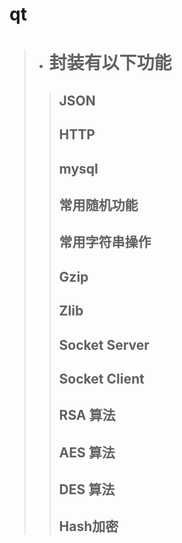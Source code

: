 # qt

> * #  封装有以下功能
>> ## JSON</p>
>> ## HTTP</p>
>> ## mysql</p>
>> ## 常用随机功能</p>
>> ## 常用字符串操作</p>
>> ## Gzip</p>
>> ## Zlib</p>
>> ## Socket Server</p>
>> ## Socket Client</p>
>> ## RSA 算法</p>
>> ## AES 算法</p>
>> ## DES 算法</p>
>> ## Hash加密</p>
